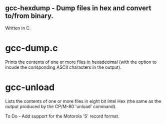 ## gcc-hexdump - Dump files in hex and convert to/from binary.

Written in C.   

# gcc-dump.c

   Prints the contents of one or more files in hexadecimal (with the option
   to incude the corisponding ASCII characters in the output).
   
# gcc-unload

   Lists the contents of one or more files in eight bit Intel Hex (the same
   as the output produced by the  CP/M-80  'unload' command).
   
   To Do             -  Add support for the Motorola 'S' record format.

